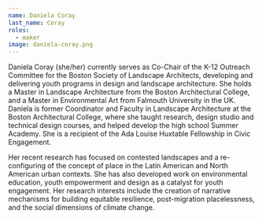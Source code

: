 ```yaml
---
name: Daniela Coray
last_name: Coray
roles:
  - maker
image: daniela-coray.png
---
```

Daniela Coray (she/her) currently serves as Co-Chair of the K-12 Outreach Committee for the Boston Society of Landscape Architects, developing and delivering youth programs in design and landscape architecture.  She holds a Master in Landscape Architecture from the Boston Architectural College, and a Master in Environmental Art from Falmouth University in the UK.  Daniela is former Coordinator and Faculty in Landscape Architecture at the Boston Architectural College, where she taught research, design studio and technical design courses, and helped develop the high school Summer Academy.  She is a recipient of the Ada Louise Huxtable Fellowship in Civic Engagement.

Her recent research has focused on contested landscapes and a re-configuring of the concept of place in the Latin American and North American urban contexts. She has also developed work on environmental education, youth empowerment and design as a catalyst for youth engagement.  Her research interests include the creation of narrative mechanisms for building equitable resilience, post-migration placelessness, and the social dimensions of climate change.
